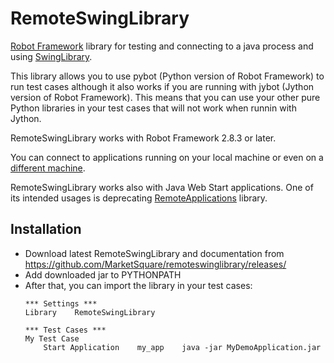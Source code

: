 RemoteSwingLibrary
==================

[Robot Framework](http://robotframework.org) library for testing and connecting to a java process and using [SwingLibrary](https://github.com/MarketSquare/SwingLibrary).

This library allows you to use pybot (Python version of Robot Framework) to run test cases although it also works if you are running with jybot (Jython version of Robot Framework). This means that you can use your other pure Python libraries in your test cases that will not work when runnin with Jython.

RemoteSwingLibrary works with Robot Framework 2.8.3 or later.

You can connect to applications running on your local machine or even on a [different machine](https://github.com/MarketSquare/remoteswinglibrary/blob/master/sshtest.robot).

RemoteSwingLibrary works also with Java Web Start applications. One of its intended usages is deprecating [RemoteApplications](https://github.com/robotframework/RemoteApplications) library.

Installation
------------

* Download latest RemoteSwingLibrary and documentation from https://github.com/MarketSquare/remoteswinglibrary/releases/
* Add downloaded jar to PYTHONPATH
* After that, you can import the library in your test cases:
    ```robotframework
    *** Settings ***
    Library    RemoteSwingLibrary
    
    *** Test Cases ***
    My Test Case
        Start Application    my_app    java -jar MyDemoApplication.jar
    ```
